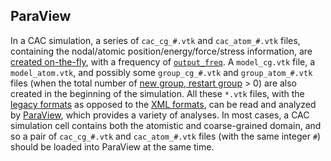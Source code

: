 ## ParaView

In a CAC simulation, a series of `cac_cg_#.vtk` and `cac_atom_#.vtk` files, containing the nodal/atomic position/energy/force/stress information, are [created on-the-fly](../chapter3/output.md), with a frequency of [`output_freq`](../chapter5/dump.md). A `model_cg.vtk` file, a `model_atom.vtk`, and possibly some `group_cg_#.vtk` and `group_atom_#.vtk` files (when the total number of [new group, restart group](../chapter5/group_num.md) > 0) are also created in the beginning of the simulation. All these `*.vtk` files, with the [legacy formats](https://www.visitusers.org/index.php?title=ASCII_VTK_Files) as opposed to the [XML formats](http://www.vtk.org/Wiki/VTK_XML_Formats), can be read and analyzed by [ParaView](https://www.paraview.org), which provides a variety of analyses. In most cases, a CAC simulation cell contains both the atomistic and coarse-grained domain, and so a pair of `cac_cg_#.vtk` and `cac_atom_#.vtk` files (with the same integer `#`) should be loaded into ParaView at the same time.

